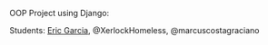 OOP Project using Django:

Students: [Eric Garcia](https://github.com/Garcia-Eric), @XerlockHomeless, @marcuscostagraciano
